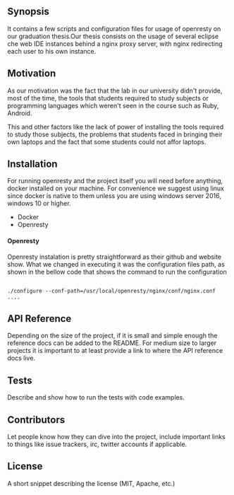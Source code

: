 ## Synopsis

It contains a few scripts and configuration files for usage of openresty on our graduation thesis.Our thesis consists on the usage of several eclipse che web IDE instances behind a nginx proxy server, with nginx redirecting each user to his own instance.

## Motivation

As our motivation was the fact that the lab in our university didn't provide, most of the time, the tools that students required to study subjects or programming languages which weren't seen in the course such as Ruby, Android. 

This and other factors like the lack of power of installing the tools required to study those subjects, the problems that students faced in bringing their own laptops and the fact that some students could not affor laptops.

## Installation

For running openresty and the project itself you will need before anything, docker installed on your machine. For convenience we suggest using linux since docker is native to them unless you are using windows server 2016, windows 10 or higher.

* Docker
* Openresty

#### Openresty

Openresty instalation is pretty straightforward as their github and website show.
What we changed in executing it was the configuration files path, as shown in the bellow code that shows the command to run the configuration
```

./configure --conf-path=/usr/local/openresty/nginx/conf/nginx.conf ....

```

## API Reference

Depending on the size of the project, if it is small and simple enough the reference docs can be added to the README. For medium size to larger projects it is important to at least provide a link to where the API reference docs live.

## Tests

Describe and show how to run the tests with code examples.

## Contributors

Let people know how they can dive into the project, include important links to things like issue trackers, irc, twitter accounts if applicable.

## License

A short snippet describing the license (MIT, Apache, etc.)
